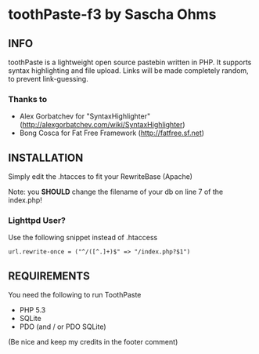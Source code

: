 toothPaste-f3 by Sascha Ohms
============================

INFO
----

toothPaste is a lightweight open source pastebin written in PHP. It supports syntax highlighting
and file upload. Links will be made completely random, to prevent link-guessing.

### Thanks to
* Alex Gorbatchev for "SyntaxHighlighter" (http://alexgorbatchev.com/wiki/SyntaxHighlighter)
* Bong Cosca for Fat Free Framework (http://fatfree.sf.net)

INSTALLATION
------------

Simply edit the .htacces to fit your RewriteBase (Apache)

Note: you **SHOULD** change the filename of your db on line 7 of the index.php!

### Lighttpd User?
Use the following snippet instead of .htaccess

    url.rewrite-once = ("^/([^.]+)$" => "/index.php?$1")

REQUIREMENTS
------------

You need the following to run ToothPaste

* PHP 5.3
* SQLite
* PDO (and / or PDO SQLite)

(Be nice and keep my credits in the footer comment)
